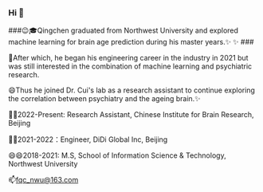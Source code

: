 ### Hi  👋

###😉🎓Qingchen graduated from Northwest University and explored machine learning for brain age prediction during his master years.✨ ✨  ###

🤔After which, he began his engineering career in the industry in 2021 but was still interested in the combination of machine learning and psychiatric research. 

😄Thus he joined Dr. Cui's lab as a research assistant to continue exploring the correlation between psychiatry and the ageing brain.✨

🔭🔭2022-Present: Research Assistant, Chinese Institute for Brain Research, Beijing

🌱🌱2021-2022：Engineer, DiDi Global Inc, Beijing

😄😄2018-2021: M.S, School of Information Science & Technology, Northwest University

📫fqc_nwu@163.com
<!--
**QingchenFan/QingchenFan** is a ✨ _special_ ✨ repository because its `README.md` (this file) appears on your GitHub profile.

Here are some ideas to get you started:

- 🔭 I’m currently working on ...
- 🌱 I’m currently learning ...
- 👯 I’m looking to collaborate on ...
- 🤔 I’m looking for help with ...
- 💬 Ask me about ...
- 📫 How to reach me: ...
- 😄 Pronouns: ...
- ⚡ Fun fact: ...
-->
